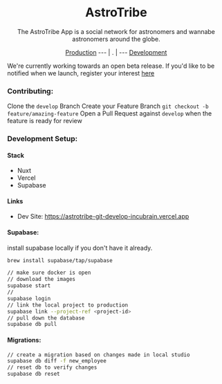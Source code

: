 <h1 align="center" style="margin-top: 0px;">AstroTribe</h1>
<!-- <p align="center" style="margin-bottom: 0px !important;">
  <img width="200" src="https://github.com/Drew-Macgibbon/design-portfolio/blob/main/public/readme/doom-logo.png" align="center">
</p> -->
<p align="center" >The AstroTribe App is a social network for astronomers and wannabe astronomers around the globe.</p>

<p align="center">
  <a href="https://astronera.org/">Production</a> --- |  .  | --- <a href="https://astrotribe.vercel.app/">Development</a>
</p>

We're currently working towards an open beta release. If you'd like to be notified when we launch,
register your interest [here](https://astrotribe.vercel.app/auth/register)

### Contributing:

Clone the `develop` Branch Create your Feature Branch `git checkout -b feature/amazing-feature` Open
a Pull Request against `develop` when the feature is ready for review


### Development Setup:

#### Stack

- Nuxt
- Vercel
- Supabase

#### Links

- Dev Site: https://astrotribe-git-develop-incubrain.vercel.app

#### Supabase:

install supabase locally if you don't have it already.

```bash
brew install supabase/tap/supabase
```

```bash
// make sure docker is open
// download the images
supabase start
//
supabase login
// link the local project to production
supabase link --project-ref <project-id>
// pull down the database
supabase db pull
```


#### Migrations:

```bash
// create a migration based on changes made in local studio
supabase db diff -f new_employee
// reset db to verify changes
supabase db reset
```
